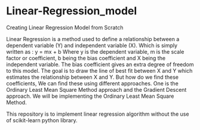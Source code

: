 # Linear-Regression_model
Creating Linear Regression Model from Scratch

Linear Regression is a method used to define a relationship between a dependent variable (Y) and independent variable (X). Which is simply written as :
y = mx + b
Where y is the dependent variable, m is the scale factor or coefficient, b being the bias coefficient and X being the independent variable. The bias coefficient gives an extra degree of freedom to this model. The goal is to draw the line of best fit between X and Y which estimates the relationship between X and Y.
But how do we find these coefficients, We can find these using different approaches. One is the Ordinary Least Mean Square Method approach and the Gradient Descent approach. We will be implementing the Ordinary Least Mean Square Method.

This repository is to implement linear regression algorithm without the use of scikit-learn python library.

